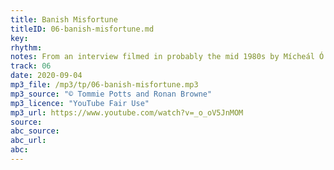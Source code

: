 ```yaml
---
title: Banish Misfortune
titleID: 06-banish-misfortune.md
key:
rhythm:
notes: From an interview filmed in probably the mid 1980s by Mícheál Ó Súilleabháin, as research for his PhD.
track: 06
date: 2020-09-04
mp3_file: /mp3/tp/06-banish-misfortune.mp3
mp3_source: "© Tommie Potts and Ronan Browne"
mp3_licence: "YouTube Fair Use"
mp3_url: https://www.youtube.com/watch?v=_o_oV5JnMOM
source:  
abc_source:
abc_url:
abc:
---
```

